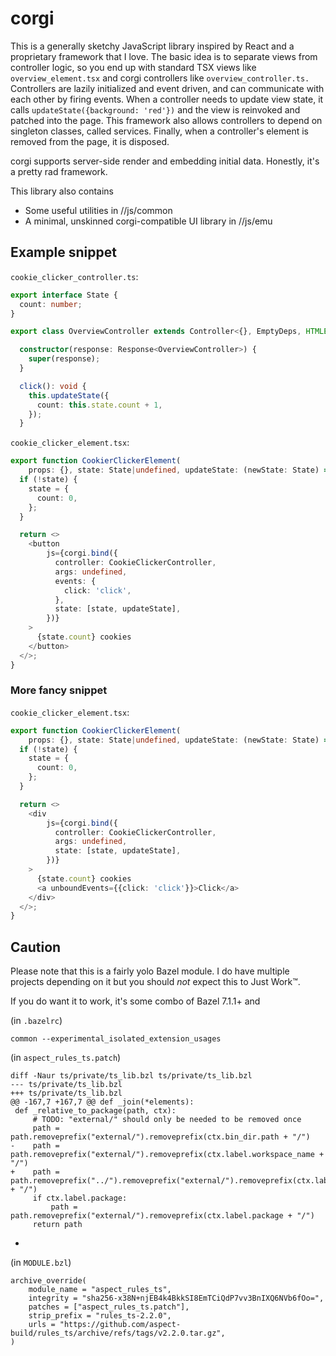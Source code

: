 # corgi

This is a generally sketchy JavaScript library inspired by React and a proprietary framework that I
love. The basic idea is to separate views from controller logic, so you end up with standard TSX
views like `overview_element.tsx` and corgi controllers like `overview_controller.ts.` Controllers
are lazily initialized and event driven, and can communicate with each other by firing events. When
a controller needs to update view state, it calls `updateState({background: 'red'})` and the view
is reinvoked and patched into the page. This framework also allows controllers to depend on
singleton classes, called services. Finally, when a controller's element is removed from the page,
it is disposed.

corgi supports server-side render and embedding initial data. Honestly, it's a pretty rad framework.

This library also contains
* Some useful utilities in //js/common
* A minimal, unskinned corgi-compatible UI library in //js/emu

## Example snippet

`cookie_clicker_controller.ts`:

```ts
export interface State {
  count: number;
}

export class OverviewController extends Controller<{}, EmptyDeps, HTMLElement, State> {

  constructor(response: Response<OverviewController>) {
    super(response);
  }

  click(): void {
    this.updateState({
      count: this.state.count + 1,
    });
  }
```

`cookie_clicker_element.tsx`:

```ts
export function CookierClickerElement(
    props: {}, state: State|undefined, updateState: (newState: State) => void) {
  if (!state) {
    state = {
      count: 0,
    };
  }

  return <>
    <button
        js={corgi.bind({
          controller: CookieClickerController,
          args: undefined,
          events: {
            click: 'click',
          },
          state: [state, updateState],
        })}
    >
      {state.count} cookies
    </button>
  </>;
}
```

### More fancy snippet

`cookie_clicker_element.tsx`:

```ts
export function CookierClickerElement(
    props: {}, state: State|undefined, updateState: (newState: State) => void) {
  if (!state) {
    state = {
      count: 0,
    };
  }

  return <>
    <div
        js={corgi.bind({
          controller: CookieClickerController,
          args: undefined,
          state: [state, updateState],
        })}
    >
      {state.count} cookies
      <a unboundEvents={{click: 'click'}}>Click</a>
    </div>
  </>;
}
```

## Caution

Please note that this is a fairly yolo Bazel module. I do have multiple projects depending on it but
you should *not* expect this to Just Work™.

If you do want it to work, it's some combo of Bazel 7.1.1+ and

(in `.bazelrc`)

```
common --experimental_isolated_extension_usages
```

(in `aspect_rules_ts.patch`)

```
diff -Naur ts/private/ts_lib.bzl ts/private/ts_lib.bzl
--- ts/private/ts_lib.bzl
+++ ts/private/ts_lib.bzl
@@ -167,7 +167,7 @@ def _join(*elements):
 def _relative_to_package(path, ctx):
     # TODO: "external/" should only be needed to be removed once
     path = path.removeprefix("external/").removeprefix(ctx.bin_dir.path + "/")
-    path = path.removeprefix("external/").removeprefix(ctx.label.workspace_name + "/")
+    path = path.removeprefix("../").removeprefix("external/").removeprefix(ctx.label.workspace_name + "/")
     if ctx.label.package:
         path = path.removeprefix("external/").removeprefix(ctx.label.package + "/")
     return path
```

+

(in `MODULE.bzl`)

```
archive_override(
    module_name = "aspect_rules_ts",
    integrity = "sha256-x38N+njEB4k4BkkSI8EmTCiQdP7vv3BnIXQ6NVb6fOo=",
    patches = ["aspect_rules_ts.patch"],
    strip_prefix = "rules_ts-2.2.0",
    urls = "https://github.com/aspect-build/rules_ts/archive/refs/tags/v2.2.0.tar.gz",
)
```


